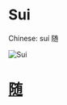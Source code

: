 # Sui

Chinese: suí 随

![Sui](https://88o.io/wp-content/uploads/2018/09/17-e99a8fsui.jpg)

# [随](./e99a8fsui_cn.md)
